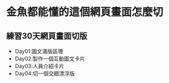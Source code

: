 # 金魚都能懂的這個網頁畫面怎麼切 

## 練習30天網頁畫面切版
- Day01:圖文滿版區塊
- Day02:製作一個互動圖文卡片
- Day03:人員介紹卡片
- Day04:切一個交錯漂浮版